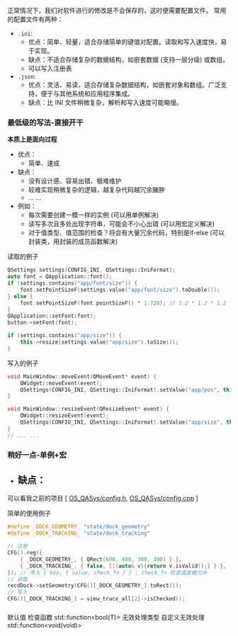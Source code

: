 
正常情况下，我们对软件进行的修改是不会保存的，这时便需要配置文件。
常用的配置文件有两种：

- `.ini`: 
  - 优点：简单、轻量，适合存储简单的键值对配置。读取和写入速度快，易于实现。
  - 缺点：不适合存储复杂的数据结构，如嵌套数据 (支持一层分级) 或数组。
  - 可以写入注册表
- `.json`: 
  - 优点：灵活、易读，适合存储复杂数据结构，如嵌套对象和数组。广泛支持，便于与其他系统和应用程序集成。
  - 缺点：比 INI 文件稍微复杂，解析和写入速度可能略慢。


### 最低级的写法-直接开干

**本质上是面向过程**

- 优点：
  - 简单、速成
- 缺点：
  - 没有设计感、容易出错、极难维护
  - 较难实现稍微复杂的逻辑，越复杂代码越冗余臃肿
  - ... ...
- 例如：
  - 每次需要创建一模一样的实例 (可以用单例解决)
  - 读写多次且多处出现字符串，可能会不小心出错 (可以用宏定义解决)
  - 对于值类型、值范围的检查？将会有大量冗余代码，特别是if-else (可以封装类，用封装的成员函数解决)

读取的例子
```cpp
QSettings settings(CONFIG_INI, QSettings::IniFormat);
auto font = QApplication::font();
if (settings.contains("app/font/size")) {
    font.setPointSizeF(settings.value("app/font/size").toDouble());
} else {
    font.setPointSizeF(font.pointSizeF() * 1.728); // 1.2 * 1.2 * 1.2
}
QApplication::setFont(font);
button->setFont(font);

if (settings.contains("app/size")) {
    this->resize(settings.value("app/size").toSize());
}
```

写入的例子
```cpp
void MainWindow::moveEvent(QMoveEvent* event) {
    QWidget::moveEvent(event);
    QSettings(CONFIG_INI, QSettings::IniFormat).setValue("app/pos", this->pos());
}

void MainWindow::resizeEvent(QResizeEvent* event) {
    QWidget::resizeEvent(event);
    QSettings(CONFIG_INI, QSettings::IniFormat).setValue("app/size", this->size());
}
// ... ...
```


### 稍好一点-单例+宏

- 缺点：
  - 

可以看我之前的项目 [ [OS_QASys/config.h](https://github.com/supine0703/OS_QASys/blob/main/src/utils/config.h), [OS_QASys/config.cpp](https://github.com/supine0703/OS_QASys/blob/main/src/utils/config.cpp) ]

简单的使用例子
```cpp
#define _DOCK_GEOMETRY_ "state/dock_geometry"
#define _DOCK_TRACKING_ "state/dock_tracking"

// 注册
CFG().reg({
    { _DOCK_GEOMETRY_, { QRect(600, 400, 300, 300) } },
    { _DOCK_TRACKING_, { false, [](auto& v){return v.isValid();} } },
}); // 传入 { key, { value, check_fn } } ; check_fn 检查值是被允许
// 读取 
recdDock->setGeometry(CFG()[_DOCK_GEOMETRY_].toRect());
// 写入
CFG()[_DOCK_TRACKING_] = view_trace_all[2]->isChecked();
```

###
默认值
检查函数 std::function<bool(T)>
无效处理类型
自定义无效处理 std::function<void(void)>
